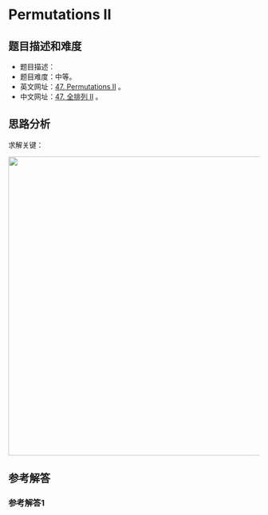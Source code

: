 # Permutations II

## 题目描述和难度
+ 题目描述：
+ 题目难度：中等。
+ 英文网址：[47. Permutations II](https://leetcode.com/problems/permutations-ii/description/)  。
+ 中文网址：[47. 全排列 II](https://leetcode-cn.com/problems/permutations-ii/description/)  。
## 思路分析
求解关键：

<img src="https://liweiwei1419.github.io/images/leetcode-solution/" width="600">

## 参考解答
### 参考解答1

```java

```
